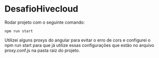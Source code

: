 # DesafioHivecloud
Rodar projeto com o seguinte comando: 
```
npm run start
```
<p>
Utilizei alguns proxys do angular para evitar o erro de cors e configurei o npm run start para que já utilize essas configurações que estão no arquivo proxy.conf.js na pasta raiz do projeto.
</p>

